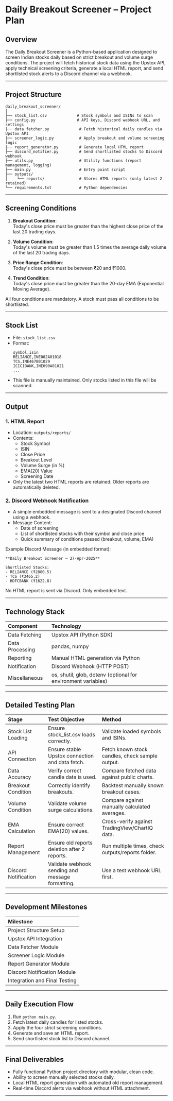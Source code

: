 # Daily Breakout Screener – Project Plan

## Overview

The Daily Breakout Screener is a Python-based application designed to screen Indian stocks daily based on strict breakout and volume surge conditions. The project will fetch historical stock data using the Upstox API, apply technical screening criteria, generate a local HTML report, and send shortlisted stock alerts to a Discord channel via a webhook.

---

## Project Structure

```
daily_breakout_screener/
│
├── stock_list.csv             # Stock symbols and ISINs to scan
├── config.py                  # API keys, Discord webhook URL, and settings
├── data_fetcher.py             # Fetch historical daily candles via Upstox API
├── screener_logic.py           # Apply breakout and volume screening logic
├── report_generator.py         # Generate local HTML report
├── discord_notifier.py         # Send shortlisted stocks to Discord webhook
├── utils.py                    # Utility functions (report management, logging)
├── main.py                     # Entry point script
├── outputs/
│    └── reports/               # Stores HTML reports (only latest 2 retained)
└── requirements.txt            # Python dependencies
```

---

## Screening Conditions

1. **Breakout Condition**:  
   Today's close price must be greater than the highest close price of the last 20 trading days.

2. **Volume Condition**:  
   Today's volume must be greater than 1.5 times the average daily volume of the last 20 trading days.

3. **Price Range Condition**:  
   Today's close price must be between ₹20 and ₹1000.

4. **Trend Condition**:  
   Today's close price must be greater than the 20-day EMA (Exponential Moving Average).

All four conditions are mandatory. A stock must pass all conditions to be shortlisted.

---

## Stock List

- File: `stock_list.csv`
- Format:
  ```
  symbol,isin
  RELIANCE,INE002A01018
  TCS,INE467B01029
  ICICIBANK,INE090A01021
  ...
  ```
- This file is manually maintained. Only stocks listed in this file will be scanned.

---

## Output

### 1. HTML Report

- Location: `outputs/reports/`
- Contents:
  - Stock Symbol
  - ISIN
  - Close Price
  - Breakout Level
  - Volume Surge (in %)
  - EMA(20) Value
  - Screening Date
- Only the latest two HTML reports are retained. Older reports are automatically deleted.

### 2. Discord Webhook Notification

- A simple embedded message is sent to a designated Discord channel using a webhook.
- Message Content:
  - Date of screening
  - List of shortlisted stocks with their symbol and close price
  - Quick summary of conditions passed (breakout, volume, EMA)

Example Discord Message (in embedded format):

```
**Daily Breakout Screener — 27-Apr-2025**

Shortlisted Stocks:
- RELIANCE (₹2880.5)
- TCS (₹3465.2)
- HDFCBANK (₹1622.8)
```

No HTML report is sent via Discord. Only embedded text.

---

## Technology Stack

| Component       | Technology                                                    |
| :-------------- | :------------------------------------------------------------ |
| Data Fetching   | Upstox API (Python SDK)                                       |
| Data Processing | pandas, numpy                                                 |
| Reporting       | Manual HTML generation via Python                             |
| Notification    | Discord Webhook (HTTP POST)                                   |
| Miscellaneous   | os, shutil, glob, dotenv (optional for environment variables) |

---

## Detailed Testing Plan

| Stage                | Test Objective                                   | Method                                            |
| :------------------- | :----------------------------------------------- | :------------------------------------------------ |
| Stock List Loading   | Ensure stock_list.csv loads correctly.           | Validate loaded symbols and ISINs.                |
| API Connection       | Ensure stable Upstox connection and data fetch.  | Fetch known stock candles, check sample output.   |
| Data Accuracy        | Verify correct candle data is used.              | Compare fetched data against public charts.       |
| Breakout Condition   | Correctly identify breakouts.                    | Backtest manually known breakout cases.           |
| Volume Condition     | Validate volume surge calculations.              | Compare against manually calculated averages.     |
| EMA Calculation      | Ensure correct EMA(20) values.                   | Cross-verify against TradingView/ChartIQ data.    |
| Report Management    | Ensure old reports deletion after 2 reports.     | Run multiple times, check outputs/reports folder. |
| Discord Notification | Validate webhook sending and message formatting. | Use a test webhook URL first.                     |

---

## Development Milestones

| Milestone                     |
| :---------------------------- |
| Project Structure Setup       |
| Upstox API Integration        |
| Data Fetcher Module           |
| Screener Logic Module         |
| Report Generator Module       |
| Discord Notification Module   |
| Integration and Final Testing |

---

## Daily Execution Flow

1. Run `python main.py`.
2. Fetch latest daily candles for listed stocks.
3. Apply the four strict screening conditions.
4. Generate and save an HTML report.
5. Send shortlisted stock list to Discord channel.

---

## Final Deliverables

- Fully functional Python project directory with modular, clean code.
- Ability to screen manually selected stocks daily.
- Local HTML report generation with automated old report management.
- Real-time Discord alerts via webhook without HTML attachment.

---
